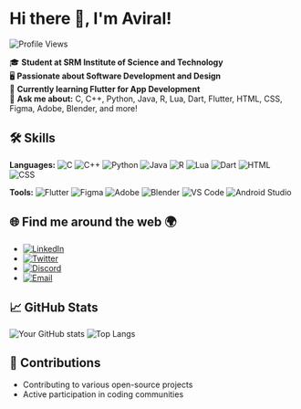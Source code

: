# Hi there 👋, I'm Aviral!

![Profile Views](https://komarev.com/ghpvc/?username=ATG-AVI&color=blue)

🎓 **Student at SRM Institute of Science and Technology**  
🖥️ **Passionate about Software Development and Design**  
🌱 **Currently learning Flutter for App Development**  
💬 **Ask me about:** C, C++, Python, Java, R, Lua, Dart, Flutter, HTML, CSS, Figma, Adobe, Blender, and more!

## 🛠️ Skills

**Languages:**
![C](https://img.shields.io/badge/-C-00599C?style=flat-square&logo=c&logoColor=white)
![C++](https://img.shields.io/badge/-C++-00599C?style=flat-square&logo=c%2B%2B&logoColor=white)
![Python](https://img.shields.io/badge/-Python-3776AB?style=flat-square&logo=python&logoColor=white)
![Java](https://img.shields.io/badge/-Java-007396?style=flat-square&logo=java&logoColor=white)
![R](https://img.shields.io/badge/-R-276DC3?style=flat-square&logo=r&logoColor=white)
![Lua](https://img.shields.io/badge/-Lua-2C2D72?style=flat-square&logo=lua&logoColor=white)
![Dart](https://img.shields.io/badge/-Dart-0175C2?style=flat-square&logo=dart&logoColor=white)
![HTML](https://img.shields.io/badge/-HTML-E34F26?style=flat-square&logo=html5&logoColor=white)
![CSS](https://img.shields.io/badge/-CSS-1572B6?style=flat-square&logo=css3&logoColor=white)

**Tools:**
![Flutter](https://img.shields.io/badge/-Flutter-02569B?style=flat-square&logo=flutter&logoColor=white)
![Figma](https://img.shields.io/badge/-Figma-F24E1E?style=flat-square&logo=figma&logoColor=white)
![Adobe](https://img.shields.io/badge/-Adobe-FF0000?style=flat-square&logo=adobe&logoColor=white)
![Blender](https://img.shields.io/badge/-Blender-F5792A?style=flat-square&logo=blender&logoColor=white)
![VS Code](https://img.shields.io/badge/-VS%20Code-007ACC?style=flat-square&logo=visual-studio-code&logoColor=white)
![Android Studio](https://img.shields.io/badge/-Android%20Studio-3DDC84?style=flat-square&logo=android-studio&logoColor=white)

## 🌐 Find me around the web 🌍
- [![LinkedIn](https://img.shields.io/badge/-LinkedIn-0A66C2?style=flat-square&logo=linkedin&logoColor=white)](https://www.linkedin.com/in/atg-avi)
- [![Twitter](https://img.shields.io/badge/-Twitter-1DA1F2?style=flat-square&logo=twitter&logoColor=white)](https://twitter.com/ATG_AVI)
- [![Discord](https://img.shields.io/badge/-Discord-5865F2?style=flat-square&logo=discord&logoColor=white)](https://discord.com/users/635139866841317379)
- [![Email](https://img.shields.io/badge/-Email-D14836?style=flat-square&logo=gmail&logoColor=white)](mailto:imaviralsharma@gmail.com)

## 📈 GitHub Stats
![Your GitHub stats](https://github-readme-stats.vercel.app/api?username=ATG-AVI&show_icons=true&theme=radical)
![Top Langs](https://github-readme-stats.vercel.app/api/top-langs/?username=ATG-AVI&layout=compact&theme=radical)

## 🤝 Contributions
- Contributing to various open-source projects
- Active participation in coding communities
